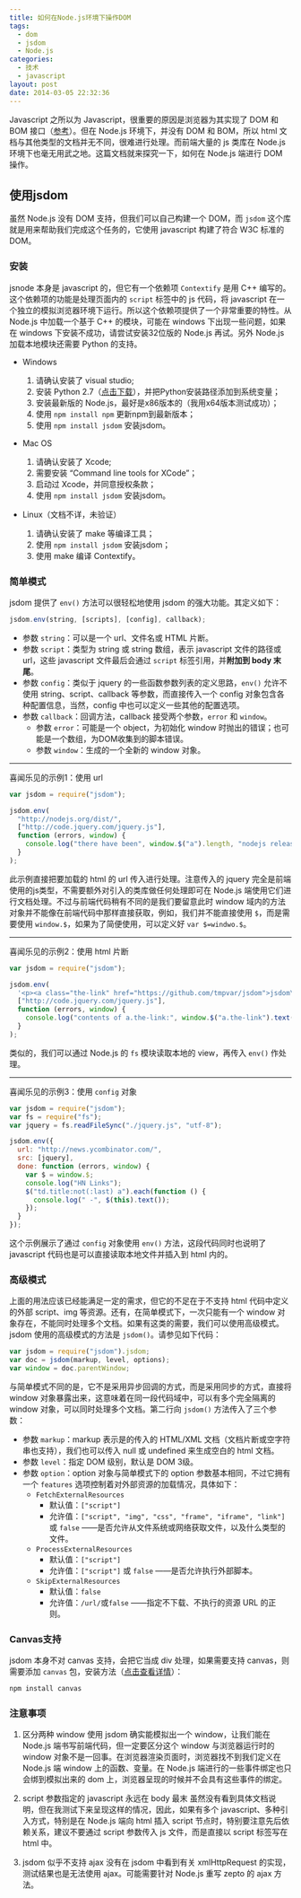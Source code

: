 ```yaml
---
title: 如何在Node.js环境下操作DOM
tags:
  - dom
  - jsdom
  - Node.js
categories:
  - 技术
  - javascript
layout: post
date: 2014-03-05 22:32:36
---
```


Javascript 之所以为 Javascript，很重要的原因是浏览器为其实现了 DOM 和 BOM 接口（[参考](http://www.w3school.com.cn/js/pro_js_implement.asp)）。但在 Node.js 环境下，并没有 DOM 和 BOM，所以 html 文档与其他类型的文档并无不同，很难进行处理。而前端大量的 js 类库在 Node.js 环境下也毫无用武之地。这篇文档就来探究一下，如何在 Node.js 端进行 DOM 操作。

## 使用jsdom

虽然 Node.js 没有 DOM 支持，但我们可以自己构建一个 DOM，而 `jsdom` 这个库就是用来帮助我们完成这个任务的，它使用 javascript 构建了符合 W3C 标准的 DOM。

### 安装

jsnode 本身是 javascript 的，但它有一个依赖项 `Contextify` 是用 C++ 编写的。这个依赖项的功能是处理页面内的 `script` 标签中的 js 代码，将 javascript 在一个独立的模拟浏览器环境下运行。所以这个依赖项提供了一个非常重要的特性。从 Node.js 中加载一个基于 C++ 的模块，可能在 windows 下出现一些问题，如果在 windows 下安装不成功，请尝试安装32位版的 Node.js 再试。另外 Node.js 加载本地模块还需要 Python 的支持。

* Windows
    1.  请确认安装了 visual studio;
    2.  安装 Python 2.7（[点击下载](http://www.python.org/download/)），并把Python安装路径添加到系统变量；
    3.  安装最新版的 Node.js，最好是x86版本的（我用x64版本测试成功）；
    4.  使用 `npm install npm` 更新npm到最新版本；
    5.  使用 `npm install jsdom` 安装jsdom。

* Mac OS
    1.  请确认安装了 Xcode;
    2.  需要安装 “Command line tools for XCode”；
    3.  启动过 Xcode，并同意授权条款；
    4.  使用 `npm install jsdom` 安装jsdom。

* Linux（文档不详，未验证）
    1.  请确认安装了 make 等编译工具；
    2.  使用 `npm install jsdom` 安装jsdom；
    3.  使用 make 编译 Contextify。

### 简单模式

jsdom 提供了 `env()` 方法可以很轻松地使用 jsdom 的强大功能。其定义如下：

```js
jsdom.env(string, [scripts], [config], callback);
```

* 参数 `string`：可以是一个 url、文件名或 HTML 片断。
* 参数 `script`：类型为 string 或 string 数组，表示 javascript 文件的路径或 url，这些 javascript 文件最后会通过 `script` 标签引用，并**附加到 body 末尾**。
* 参数 `config`：类似于 jquery 的一些函数参数列表的定义思路，`env()` 允许不使用 string、script、callback 等参数，而直接传入一个 config 对象包含各种配置信息，当然，config 中也可以定义一些其他的配置选项。
* 参数 `callback`：回调方法，callback 接受两个参数，`error` 和 `window`。
    * 参数 `error`：可能是一个 object，为初始化 window 时抛出的错误；也可能是一个数组，为DOM收集到的脚本错误。
    * 参数 `window`：生成的一个全新的 window 对象。

***

喜闻乐见的示例1：使用 url

```js
var jsdom = require("jsdom");

jsdom.env(
  "http://nodejs.org/dist/",
  ["http://code.jquery.com/jquery.js"],
  function (errors, window) {
    console.log("there have been", window.$("a").length, "nodejs releases!");
  }
);
```

此示例直接把要加载的 html 的 url 传入进行处理。注意传入的 jquery 完全是前端使用的js类型，不需要额外对引入的类库做任何处理即可在 Node.js 端使用它们进行文档处理。不过与前端代码稍有不同的是我们要留意此时 window 域内的方法对象并不能像在前端代码中那样直接获取，例如，我们并不能直接使用 `$`，而是需要使用 `window.$`，如果为了简便使用，可以定义好 `var $=windwo.$`。

***

喜闻乐见的示例2：使用 html 片断

```js
var jsdom = require("jsdom");

jsdom.env(
  '<p><a class="the-link" href="https://github.com/tmpvar/jsdom">jsdom\'s Homepage</a></p>',
  ["http://code.jquery.com/jquery.js"],
  function (errors, window) {
    console.log("contents of a.the-link:", window.$("a.the-link").text());
  }
);
```

类似的，我们可以通过 Node.js 的 `fs` 模块读取本地的 view，再传入 `env()` 作处理。

***

喜闻乐见的示例3：使用 `config` 对象

```js
var jsdom = require("jsdom");
var fs = require("fs");
var jquery = fs.readFileSync("./jquery.js", "utf-8");

jsdom.env({
  url: "http://news.ycombinator.com/",
  src: [jquery],
  done: function (errors, window) {
    var $ = window.$;
    console.log("HN Links");
    $("td.title:not(:last) a").each(function () {
      console.log(" -", $(this).text());
    });
  }
});
```

这个示例展示了通过 `config` 对象使用 `env()` 方法，这段代码同时也说明了 javascript 代码也是可以直接读取本地文件并插入到 html 内的。

### 高级模式

上面的用法应该已经能满足一定的需求，但它的不足在于不支持 html 代码中定义的外部 script、img 等资源。还有，在简单模式下，一次只能有一个 window 对象存在，不能同时处理多个文档。如果有这类的需要，我们可以使用高级模式。jsdom 使用的高级模式的方法是 `jsdom()`。请参见如下代码：

```js
var jsdom = require("jsdom").jsdom;
var doc = jsdom(markup, level, options);
var window = doc.parentWindow;
```

与简单模式不同的是，它不是采用异步回调的方式，而是采用同步的方式，直接将 window 对象暴露出来，这意味着在同一段代码域中，可以有多个完全隔离的 window 对象，可以同时处理多个文档。第二行向 `jsdom()` 方法传入了三个参数：

* 参数 `markup`：markup 表示是的传入的 HTML/XML 文档（文档片断或空字符串也支持），我们也可以传入 null 或 undefined 来生成空白的 html 文档。
* 参数 `level`：指定 DOM 级别，默认是 DOM 3级。
* 参数 `option`：option 对象与简单模式下的 option 参数基本相同，不过它拥有一个 `features` 选项控制着对外部资源的加载情况，具体如下：
    * `FetchExternalResources`
        * 默认值：`["script"]`
        * 允许值：`["script", "img", "css", "frame", "iframe", "link"]` 或 `false`
        ——是否允许从文件系统或网络获取文件，以及什么类型的文件。
    * `ProcessExternalResources`
        * 默认值：`["script"]`
        * 允许值：`["script"]` 或 `false`
        ——是否允许执行外部脚本。
    * `SkipExternalResources`
        * 默认值：`false`
        * 允许值：`/url/`或`false`
        ——指定不下载、不执行的资源 URL 的正则。

### Canvas支持

jsdom 本身不对 canvas 支持，会把它当成 div 处理，如果需要支持 canvas，则需要添加 `canvas` 包，安装方法（[点击查看详情](https://www.npmjs.org/package/canvas)）：

```bash
npm install canvas
```

### 注意事项

1. 区分两种 window
    使用 jsdom 确实能模拟出一个 window，让我们能在 Node.js 端书写前端代码，但一定要区分这个 window 与浏览器运行时的 window 对象不是一回事。在浏览器渲染页面时，浏览器找不到我们定义在 Node.js 端 window 上的函数、变量。在 Node.js 端进行的一些事件绑定也只会绑到模拟出来的 dom 上，浏览器呈现的时候并不会具有这些事件的绑定。

2. script 参数指定的 javascript 永远在 body 最末
    虽然没有看到具体文档说明，但在我测试下来呈现这样的情况，因此，如果有多个 javascript、多种引入方式，特别是在 Node.js 端向 html 插入 script 节点时，特别要注意先后依赖关系，建议不要通过 script 参数传入 js 文件，而是直接以 script 标签写在 html 中。

3. jsdom 似乎不支持 ajax
    没有在 jsdom 中看到有关 xmlHttpRequest 的实现，测试结果也是无法使用 ajax。可能需要针对 Node.js 重写 zepto 的 ajax 方法。
